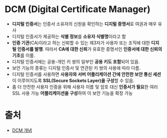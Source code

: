 # DCM (Digital Certificate Manager)

- **디지털 인증서**는 인증서 소유자의 신원을 확인하는 **디지털 증명서**로 여권과 매우 유사
- 디지털 인증서가 제공하는 **식별 정보**를 **소유자 식별명**이라고 함
- **인증 기관**(CA)이라고 하는 신뢰할 수 있는 제3자가 사용자 또는 조직에 대한 **디지털 인증서를 발행**. 따라서 **CA에 대한 신뢰**가 유효한 증명서인 **인증서에 대한 신뢰의 기초**를 이룸.
- 디지털 인증서에는 공용-개인 키 쌍의 일부인 **공용 키도 포함**되어 있음. 
- 보안 기능의 종류는 디지털 인증서 및 연관된 키 쌍의 사용에 따라 다름.
- 디지털 인증서를 사용하면 **사용자와 서버 어플리케이션 간에 안전한 보안 통신 세션**이 이루어지도록 **SSL(Secure Sockets Layer)을 구성**할 수 있음. 
- 좀 더 안전한 사용자 인증을 위해 사용자 이름 및 암호 대신 **인증서가 필요**한 여러 SSL 사용 가능 **어플리케이션을 구성**하여 이 보안 기능을 확장 가능

# 출처

- [DCM 개념](https://www.ibm.com/docs/ko/i/7.1?topic=manager-concepts)

